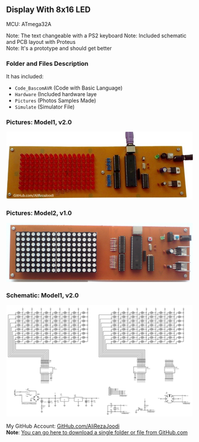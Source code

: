 ## Display With 8x16 LED

MCU:		ATmega32A  

Note: The text changeable with a PS2 keyboard
Note: Included schematic and PCB layout with Proteus  
Note: It's a prototype and should get better 

### Folder and Files Description
It has included:
- `Code_BascomAVR` (Code with Basic Language)
- `Hardware` (Included hardware laye
- `Pictures` (Photos Samples Made)
- `Simulate` (Simulator File)

### Pictures: Model1, v2.0
![](Pictures/Model1_v2.0.jpg)

### Pictures: Model2, v1.0
![](Pictures/Model2_v1.0.jpg)

### Schematic: Model1, v2.0
![](Hardware/Model1_v2.0.png)

My GitHub Account: [GitHub.com/AliRezaJoodi](https://github.com/AliRezaJoodi)  
**Note**: [You can go here to download a single folder or file from GitHub.com](https://minhaskamal.github.io/DownGit/#/home)

